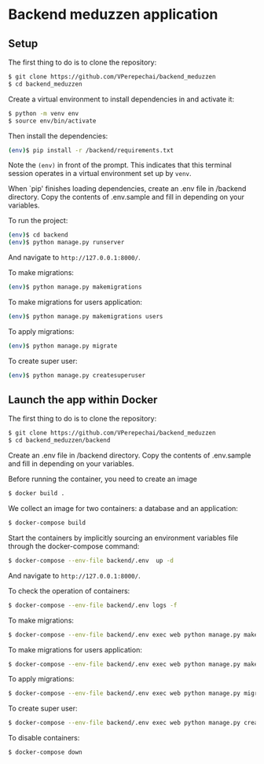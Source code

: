 #  Backend meduzzen application

## Setup

The first thing to do is to clone the repository:

```sh
$ git clone https://github.com/VPerepechai/backend_meduzzen
$ cd backend_meduzzen
```

Create a virtual environment to install dependencies in and activate it:

```sh
$ python -m venv env
$ source env/bin/activate
```

Then install the dependencies:

```sh
(env)$ pip install -r /backend/requirements.txt
```
Note the `(env)` in front of the prompt. This indicates that this terminal
session operates in a virtual environment set up by `venv`.

When `pip' finishes loading dependencies, create an .env file in /backend directory. Copy the contents of .env.sample and fill in depending on your variables.

To run the project:
```sh
(env)$ cd backend
(env)$ python manage.py runserver
```
And navigate to `http://127.0.0.1:8000/`.

To make migrations:
```sh
(env)$ python manage.py makemigrations
```
To make migrations for users application:
```sh
(env)$ python manage.py makemigrations users
```
To apply migrations:
```sh
(env)$ python manage.py migrate
```
To сreate super user:
```sh
(env)$ python manage.py createsuperuser
```

## Launch the app within Docker

The first thing to do is to clone the repository:
```sh
$ git clone https://github.com/VPerepechai/backend_meduzzen
$ cd backend_meduzzen/backend
```
Create an .env file in /backend directory. Copy the contents of .env.sample and fill in depending on your variables.

Before running the container, you need to create an image
```sh
$ docker build .
```

We collect an image for two containers: a database and an application:
```sh
$ docker-compose build
```

Start the containers by implicitly sourcing an environment variables file through the docker-compose command:
```sh
$ docker-compose --env-file backend/.env  up -d
```
And navigate to `http://127.0.0.1:8000/`.

To check the operation of containers:
```sh
$ docker-compose --env-file backend/.env logs -f
```

To make migrations:
```sh
$ docker-compose --env-file backend/.env exec web python manage.py makemigrations
```
To make migrations for users application:
```sh
$ docker-compose --env-file backend/.env exec web python manage.py makemigrations users
```
To apply migrations:
```sh
$ docker-compose --env-file backend/.env exec web python manage.py migrate
```
To сreate super user:
```sh
$ docker-compose --env-file backend/.env exec web python manage.py createsuperuser
```

To disable containers:
```sh
$ docker-compose down
```